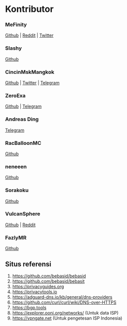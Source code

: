 # Kontributor
### MeFinity
[Github](https://github.com/MeFinity) | [Reddit](https://reddit.com/u/Me_Finity) | [Twitter](https://twitter.com/mefinity)

### Slashy
[Github](https://github.com/SlashyID)

### CincinMskMangkok
[Github](https://github.com/lepz0r) | [Twitter](https://twitter.com/CincnMskMangkok) | [Telegram](https://t.me/CincinMasukMangkok)

### ZeroExa
[Github](https://github.com/ZeroExa) | [Telegram](https://t.me/ZeroExa)

### Andreas Ding
[Telegram](https://t.me/andreas_ding2)

### RacBalloonMC
[Github](https://github.com/RacBallonMC)

### neneeen
[Github](https://github.com/neneeen)

### Sorakoku
[Github](https://github.com/nxzlem)

### VulcanSphere
[Github](https://github.com/VulcanSphere) | [Reddit](https://reddit.com/u/Vulphere)

### FazlyMR
[Github](https://github.com/FazlyMR)

## Situs referensi 

1. https://github.com/bebasid/bebasid
2. https://github.com/bebasid/bebasit
3. https://privacyguides.org
4. https://privacytools.io
5. https://adguard-dns.io/kb/general/dns-providers
6. https://github.com/curl/curl/wiki/DNS-over-HTTPS
7. https://bgp.tools
8. https://explorer.ooni.org/networks/ (Untuk data ISP)
9. https://vpngate.net (Untuk pengetesan ISP Indonesia)
